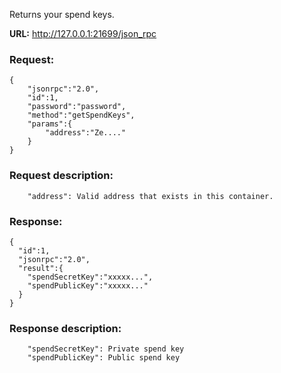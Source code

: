 Returns your spend keys.

**URL:** http://127.0.0.1:21699/json_rpc

### Request:
```
{
    "jsonrpc":"2.0",
    "id":1,
    "password":"password",
    "method":"getSpendKeys",
    "params":{
        "address":"Ze...."
    }
}
```

### Request description:
```
    "address": Valid address that exists in this container.
```

### Response:
```
{
  "id":1,
  "jsonrpc":"2.0",
  "result":{
    "spendSecretKey":"xxxxx...",
    "spendPublicKey":"xxxxx..."
  }
}
```

### Response description:
```
    "spendSecretKey": Private spend key
    "spendPublicKey": Public spend key
```

